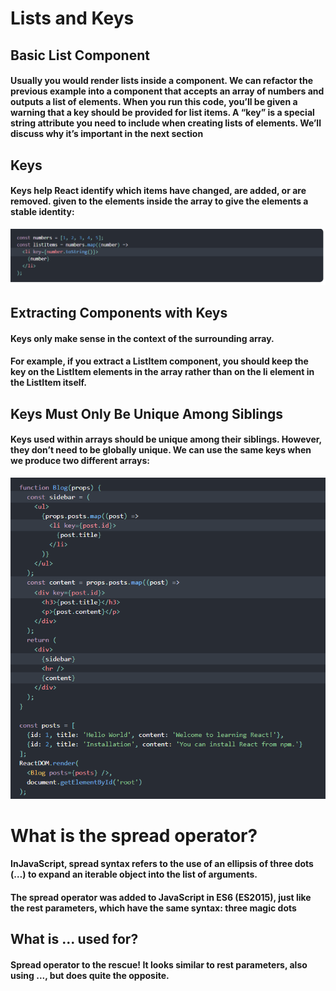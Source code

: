 # Lists and Keys
## Basic List Component
#### Usually you would render lists inside a component. We can refactor the previous example into a component that accepts an array of numbers and outputs a list of elements. When you run this code, you’ll be given a warning that a key should be provided for list items. A “key” is a special string attribute you need to include when creating lists of elements. We’ll discuss why it’s important in the next section

## Keys
#### Keys help React identify which items have changed, are added, or are removed. given to the elements inside the array to give the elements a stable identity:

![](img/list.PNG)

## Extracting Components with Keys
#### Keys only make sense in the context of the surrounding array.
#### For example, if you extract a ListItem component, you should keep the key on the ListItem elements in the array rather than on the li element in the ListItem itself.

## Keys Must Only Be Unique Among Siblings
#### Keys used within arrays should be unique among their siblings. However, they don’t need to be globally unique. We can use the same keys when we produce two different arrays:
![](img/list1.PNG)

# What is the spread operator?
#### InJavaScript, spread syntax refers to the use of an ellipsis of three dots (…) to expand an iterable object into the list of arguments.
#### The spread operator was added to JavaScript in ES6 (ES2015), just like the rest parameters, which have the same syntax: three magic dots
## What is ... used for?
#### Spread operator to the rescue! It looks similar to rest parameters, also using ..., but does quite the opposite.